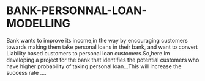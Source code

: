 # BANK-PERSONNAL-LOAN-MODELLING
Bank wants to improve its income,in the way by encouraging customers towards making them take personal loans in their bank, and want to convert Liability based customers to personal loan customers.So,here Im developing a project for the bank that identifies the potential customers who have higher probability of taking personal loan...This will increase the success rate ....
